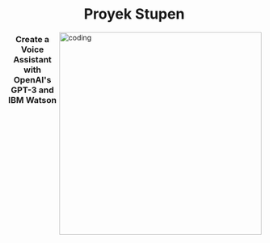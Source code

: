 <h1 align="center">Proyek Stupen</h1>
<img align="right" alt="coding" width="400" src="[https://media1.giphy.com/media/v1.Y2lkPTc5MGI3NjExdHFjcmNuZGVob2FiOGFnZzlybWtsbGVjMTlnbGRtYzV3bjVtZmlrdiZlcD12MV9naWZzX3NlYXJjaCZjdD1n/j57FIHYFYx58GKsMab/giphy.webp](https://i.pinimg.com/originals/24/ff/55/24ff553a23d3ab9d7014a49aad32e112.gif)"> 
<h3 align="center">Create a Voice Assistant with OpenAI's GPT-3 and IBM Watson</h3>



<p align="left">
</p>
